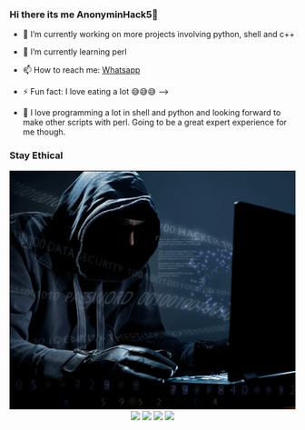 ### Hi there its me AnonyminHack5👋

- 🔭 I’m currently working on more projects involving python, shell and c++
- 🌱 I’m currently learning perl 
- 📫 How to reach me: <a href="https://wa.me/+2349033677589?text=Hi+AnonyminHack5+I+am ">Whatsapp</a>
- ⚡ Fun fact: I love eating a lot 😅😅😅
-->

- 💠 I love programming a lot in shell and python and looking forward to make other scripts with perl. Going to be a great expert experience for me though.

### Stay Ethical
<img src="https://github.com/TermuxHackz/termuxhackz/blob/master/hacker_uGThpFPb.gif"/>


<center>
<img src="https://img.shields.io/badge/Author-AnonyminHack5-green"/> 
<img src="https://img.shields.io/badge/Repo-TermuxHackz-blue"/>
<img src="https://img.shields.io/badge/Followers-545%F0%9F%94%A5-orange"/>
<img src="https://img.shields.io/badge/Total%20Stars-83-lightgrey"/>
</center>
